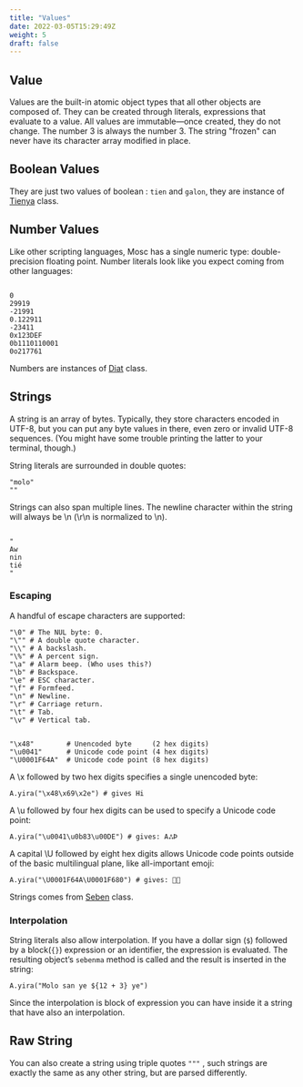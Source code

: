 ```yaml
---
title: "Values"
date: 2022-03-05T15:29:49Z
weight: 5
draft: false
---
```

## **Value**

Values are the built-in atomic object types that all other objects are composed of. They can be created through literals, expressions that evaluate to a value. All values are immutable—once created, they do not change. The number 3 is always the number 3. The string "frozen" can never have its character array modified in place.


## **Boolean Values**

They are just two values of boolean : `tien` and `galon`, they are instance of [Tienya](/docs/modules/core/tienya/) class.  

## **Number Values**

Like other scripting languages, Mosc has a single numeric type: double-precision floating point. Number literals look like you expect coming from other languages: 

```mosc

0
29919
-21991
0.122911
-23411
0x123DEF
0b1110110001
0o217761

```

Numbers are instances of [Diat](/docs/modules/core/diat/) class.  

## **Strings** 

A string is an array of bytes. Typically, they store characters encoded in UTF-8, but you can put any byte values in there, even zero or invalid UTF-8 sequences. (You might have some trouble printing the latter to your terminal, though.)  

String literals are surrounded in double quotes: 

```mosc
"molo"
""
```

Strings can also span multiple lines. The newline character within the string will always be \n (\r\n is normalized to \n).

```mosc

"
Aw
nin 
tié
"

```
### **Escaping**

A handful of escape characters are supported:

```mosc
"\0" # The NUL byte: 0.
"\"" # A double quote character.
"\\" # A backslash.
"\%" # A percent sign.
"\a" # Alarm beep. (Who uses this?)
"\b" # Backspace.
"\e" # ESC character.
"\f" # Formfeed.
"\n" # Newline.
"\r" # Carriage return.
"\t" # Tab.
"\v" # Vertical tab.


"\x48"        # Unencoded byte     (2 hex digits)
"\u0041"      # Unicode code point (4 hex digits)
"\U0001F64A"  # Unicode code point (8 hex digits)

```
A \x followed by two hex digits specifies a single unencoded byte:

```mosc
A.yira("\x48\x69\x2e") # gives Hi

```
A \u followed by four hex digits can be used to specify a Unicode code point:

```mosc
A.yira("\u0041\u0b83\u00DE") # gives: AஃÞ

```
A capital \U followed by eight hex digits allows Unicode code points outside of the basic multilingual plane, like all-important emoji:

```mosc
A.yira("\U0001F64A\U0001F680") # gives: 🙊🚀

```

Strings comes from [Seben](/docs/modules/core/seben/) class.

### **Interpolation**

String literals also allow interpolation. If you have a dollar sign (`$`) followed by a block(`{}`) expression or an identifier, the expression is evaluated. The resulting object’s `sebenma` method is called and the result is inserted in the string:

```mosc
A.yira("Molo san ye ${12 + 3} ye")

```

Since the interpolation is block of expression you can have inside it a string that have also an interpolation.  


## **Raw String**

You can also create a string using triple quotes `"""` , such strings are exactly the same as any other string, but are parsed differently.